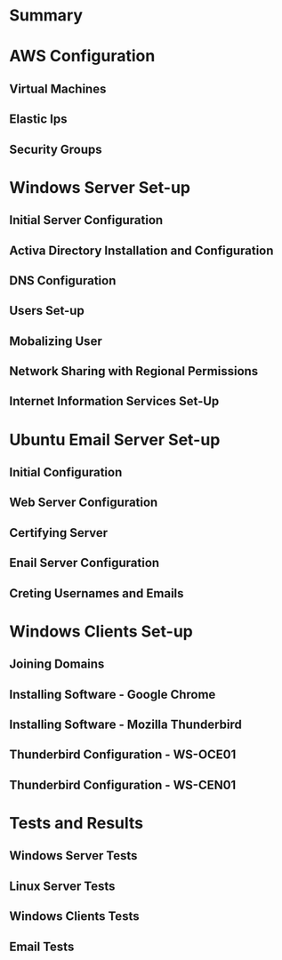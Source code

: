 # Summary


# AWS Configuration

## Virtual Machines

## Elastic Ips

## Security Groups


# Windows Server Set-up

## Initial Server Configuration

## Activa Directory Installation and Configuration

## DNS Configuration

## Users Set-up

## Mobalizing User

## Network Sharing with Regional Permissions

## Internet Information Services Set-Up 


# Ubuntu Email Server Set-up

## Initial Configuration

## Web Server Configuration

## Certifying Server

## Enail Server Configuration

## Creting Usernames and Emails


# Windows Clients Set-up

## Joining Domains

## Installing Software - Google Chrome

## Installing Software - Mozilla Thunderbird

## Thunderbird Configuration - WS-OCE01

## Thunderbird Configuration - WS-CEN01


# Tests and Results

## Windows Server Tests

## Linux Server Tests

## Windows Clients Tests


## Email Tests


